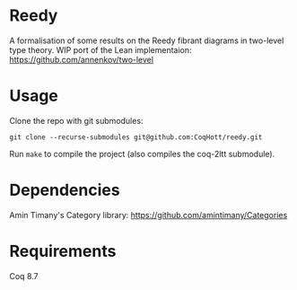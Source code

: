 # Reedy
A formalisation of some results on the Reedy fibrant diagrams in two-level type theory.
WIP port of the Lean implementaion: https://github.com/annenkov/two-level

# Usage

Clone the repo with git submodules:

`git clone --recurse-submodules git@github.com:CoqHott/reedy.git`

Run `make` to compile the project (also compiles the coq-2ltt submodule).

# Dependencies

Amin Timany's Category library: https://github.com/amintimany/Categories

# Requirements

Coq 8.7


